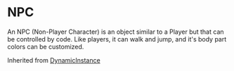 # NPC
An NPC (Non-Player Character) is an object similar to a Player but that can be controlled by code. Like players, it can walk and jump, and it's body part colors can be customized.

Inherited from [DynamicInstance](../DynamicInstance)